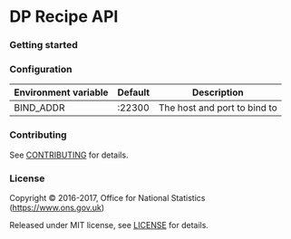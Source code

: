 DP Recipe API
=============

### Getting started



### Configuration

| Environment variable | Default                                   | Description
| -------------------- | ----------------------------------------- | -----------
| BIND_ADDR            | :22300                                    | The host and port to bind to

### Contributing

See [CONTRIBUTING](CONTRIBUTING.md) for details.

### License

Copyright © 2016-2017, Office for National Statistics (https://www.ons.gov.uk)

Released under MIT license, see [LICENSE](LICENSE.md) for details.
